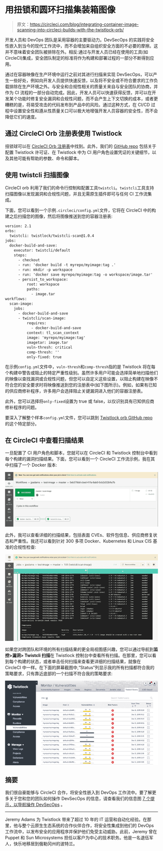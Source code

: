 # 用扭锁和圆环扫描集装箱图像

> 原文：<https://circleci.com/blog/integrating-container-image-scanning-into-circleci-builds-with-the-twistlock-orb/>

开发人员和 DevOps 团队是采用容器的主要驱动力。DevSecOps 的实践将安全性嵌入到当今的现代工作流中，而不会增加来自组织安全方面的不必要的摩擦。这并不意味着安全团队被排除在外。相反:通过与开发人员已经在使用的工具(如 CircleCI)集成，安全团队制定的标准将作为构建和部署过程的一部分不断得到应用。

通过在容器映像在生产环境中运行之前对其进行扫描来实现 DevSecOps，可以产生一些好处，例如向开发人员提供快速反馈，以及将不安全或不符合要求的工作负载排除在生产环境之外。与安全和合规性相关的质量关来自与安全团队的协商，并作为 CI 流程的一部分自动完成。因此，开发人员可以快速获得反馈，并可以在开发某个功能时修复安全漏洞和合规性问题，而不会产生上下文切换的成本，或者更糟糕的是，将易受攻击的代码发布到产品中的风险。通过这种方式，在 CI/CD 过程中设置安全性和遵从性质量关口可以极大地增强开发人员容器的安全性，而不会降低它们的速度。

## 通过 CircleCI Orb 注册表使用 Twistlock

扭锁球可以在 [CircleCI Orb 注册表](https://circleci.com/developer/orbs/orb/twistlock/twistcli-scan)中找到。此外，我们的 [GitHub repo](https://github.com/add-twistlock/twistcli-scan-image-orb) 包括关于配置 Twistlock 许可证、在 Twistlock 中为 CI 用户角色设置凭证的关键细节，以及其他可能有帮助的参数、命令和脚本。

## 使用 twistcli 扫描图像

CircleCI orb 利用了我们的命令行控制和配置工具`twistcli`。`twistcli`工具支持扫描图像以发现漏洞和合规性问题，并且无需原生插件即可与任何 CI 工作流集成。

下面，您可以看到一个示例`.circleci/config.yml`文件，它将在 CircleCI 中的构建之后扫描您的图像，然后将图像推送到您的容器注册表:

```
version: 2.1
orbs:
  twistcli: twistlock/twistcli-scan@1.0.4
jobs:
  docker-build-and-save:
    executor: twistcli/default
    steps:
      - checkout
      - run: 'docker build -t myrepo/myimage:tag .'
      - run: mkdir -p workspace
      - run: 'docker save myrepo/myimage:tag -o workspace/image.tar'
      - persist_to_workspace:
          root: workspace
          paths:
            - image.tar
workflows:
  scan-image:
    jobs:
      - docker-build-and-save
      - twistcli/scan-image:
          requires:
            - docker-build-and-save
          context: tl_scan_context
          image: 'myrepo/myimage:tag'
          imagetar: image.tar
          vuln-thresh: critical
          comp-thresh: ''
          only-fixed: true 
```

在示例`config.yml`文件中，`vuln-thresh`和`comp-thresh`指的是 Twistlock 将在每个构建中警告或阻止的特定严重性级别。虽然许多用户可能会选择简单地扫描他们的映像以查找漏洞或合规性问题，但您可以自定义这些设置，以阻止构建在映像不符合您的安全要求时将映像推送到您的注册表中(如下图所示)。例如，如果有已知的供应商修补程序，许多用户会选择阻止关键漏洞进入他们的容器注册表。

此外，您可以选择将`only-fixed`设置为 true 或 false，以仅识别具有已知供应商修补程序的问题。

要深入了解整个样本`config.yml`文件，您可以跳到 [Twistlock orb GitHub repo](https://github.com/add-twistlock/twistcli-scan-image-orb#4-adapt-the-example-configyml-to-your-environment) 的这个特定部分。

## 在 CircleCI 中查看扫描结果

一旦配置了 CI 用户角色和脚本，您就可以在 CircleCI 和 Twistlock 控制台中看到每个构建的漏洞扫描结果。下面，您可以看到一个 CircleCI 工作流示例，我在其中扫描了一个 Docker 版本:

![CircleCI workflow](img/5ada5fdb6680525277c8da2fff8fa0bf.png)

此外，我可以查看详细的扫描结果，包括表面 CVEs、软件包信息、供应商修复状态和严重性。我还可以看到针对 300 多项 Docker、Kubernetes 和 Linux CIS 基准的合规性检查:

![scan results](img/1e8adee0df057a0cc2c1e84d5e1584cf.png)

如果您对跨团队和环境的所有扫描结果的更全局视图感兴趣，您可以通过导航到**监控>漏洞> Twistcli 扫描**在 Twistlock 控制台中查看所有扫描。在那里，您可以看到每个构建的状态，或者单击任何扫描来查看更详细的扫描结果，就像在 CircleCI 中一样。在下面的屏幕截图中,“Status”列显示我的所有扫描都符合我的策略要求，只有靠近底部的一个扫描不符合我的策略要求:

![Twistlock console](img/581bc88bdfa95da4e3fc0fff7309f900.png)

## 摘要

我们很自豪能够与 CircleCI 合作，将安全性嵌入到 DevOps 工作流中。要了解更多关于您和您的团队如何操作 DevSecOps 的信息，请查看我们的信息图 [7 个提示，以导航操作 DevSecOps](https://www.twistlock.com/7-tips-navigate-operationalizing-devsecops/) 。

* * *

Jeremy Adams 为 Twistlock 带来了超过 10 年的 IT 运营和自动化经验。在那里，他与整个云原生生态系统的合作伙伴合作，将安全性集成到他们的 DevOps 工作流中，以发布安全的应用程序并保护他们免受主动威胁。此前，Jeremy 曾在 Puppet 和 Sun Microsystems 担任以客户为中心的技术职务。他是一名退伍军人，快乐地移居到俄勒冈州的波特兰。